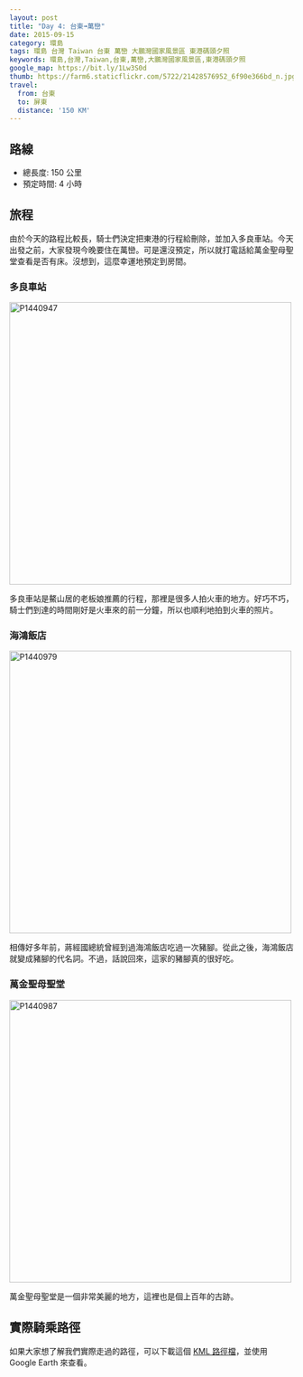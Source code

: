 ```yaml
---
layout: post
title: "Day 4: 台東➟萬巒"
date: 2015-09-15
category: 環島
tags: 環島 台灣 Taiwan 台東 萬巒 大鵬灣國家風景區 東港碼頭夕照
keywords: 環島,台灣,Taiwan,台東,萬巒,大鵬灣國家風景區,東港碼頭夕照
google_map: https://bit.ly/1Lw3S0d
thumb: https://farm6.staticflickr.com/5722/21428576952_6f90e366bd_n.jpg
travel:
  from: 台東
  to: 屏東
  distance: '150 KM'
---
```


## 路線

- 總長度: 150 公里
- 預定時間: 4 小時

## 旅程

由於今天的路程比較長，騎士們決定把東港的行程給刪除，並加入多良車站。今天出發之前，大家發現今晚要住在萬巒。可是還沒預定，所以就打電話給萬金聖母聖堂查看是否有床。沒想到，這麼幸運地預定到房間。

### 多良車站

<a data-flickr-embed="true"  href="https://www.flickr.com/photos/106069910@N03/21428570672/in/dateposted-public/" title="P1440947"><img src="https://farm6.staticflickr.com/5726/21428570672_53e7cc230c.jpg" width="500" alt="P1440947"></a><script async src="//embedr.flickr.com/assets/client-code.js" charset="utf-8"></script>

多良車站是鰲山居的老板娘推薦的行程，那裡是很多人拍火車的地方。好巧不巧，騎士們到達的時間剛好是火車來的前一分鐘，所以也順利地拍到火車的照片。

### 海鴻飯店

<a data-flickr-embed="true"  href="https://www.flickr.com/photos/106069910@N03/21447986881/in/dateposted-public/" title="P1440979"><img src="https://farm1.staticflickr.com/642/21447986881_6377e35dc0.jpg" width="500" alt="P1440979"></a><script async src="//embedr.flickr.com/assets/client-code.js" charset="utf-8"></script>

相傳好多年前，蔣經國總統曾經到過海鴻飯店吃過一次豬腳。從此之後，海鴻飯店就變成豬腳的代名詞。不過，話說回來，這家的豬腳真的很好吃。

### 萬金聖母聖堂

<a data-flickr-embed="true"  href="https://www.flickr.com/photos/106069910@N03/20816803234/in/dateposted-public/" title="P1440987"><img src="https://farm1.staticflickr.com/631/20816803234_829d9d1ae7.jpg" width="500" alt="P1440987"></a><script async src="//embedr.flickr.com/assets/client-code.js" charset="utf-8"></script>

萬金聖母聖堂是一個非常美麗的地方，這裡也是個上百年的古跡。

## 實際騎乘路徑

如果大家想了解我們實際走過的路徑，可以下載這個 <a href="https://bit.ly/1Lept1w" alt="KML 路徑檔" target="_blank">KML 路徑檔</a>，並使用 Google Earth 來查看。


